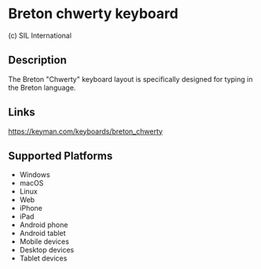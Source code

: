 Breton chwerty keyboard
==============

(c) SIL International


Description
-----------

The Breton "Chwerty" keyboard layout is specifically designed for typing in the Breton language.

Links
-----
https://keyman.com/keyboards/breton_chwerty

Supported Platforms
-------------------
 * Windows
 * macOS
 * Linux
 * Web
 * iPhone
 * iPad
 * Android phone
 * Android tablet
 * Mobile devices
 * Desktop devices
 * Tablet devices

